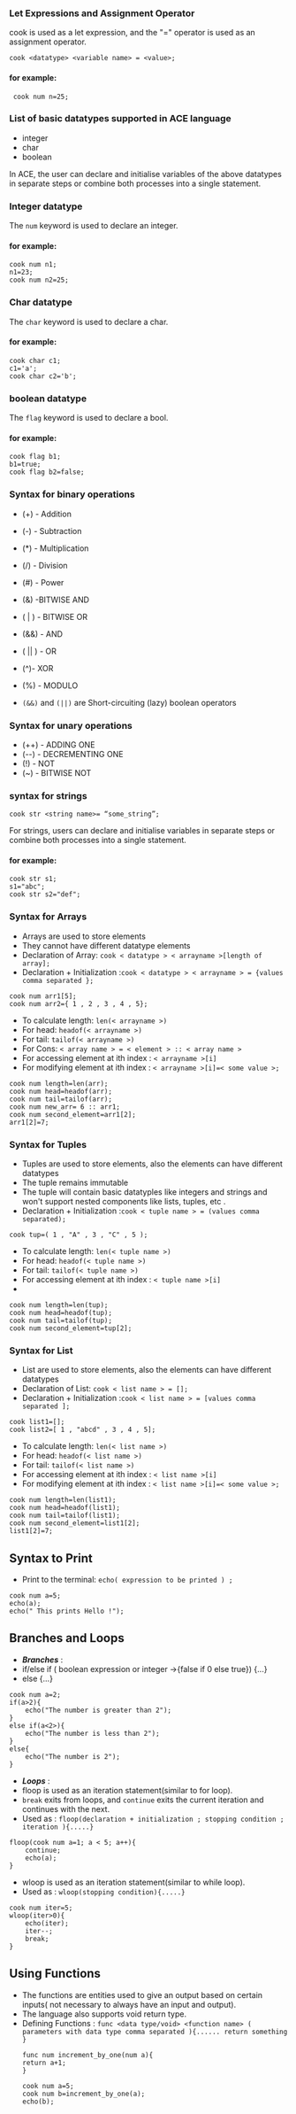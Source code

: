 ### Let Expressions and Assignment Operator  
cook is used as a let expression, and the "=" operator is used as an assignment operator.  

```cook <datatype> <variable name> = <value>;``` 
#### for example:  
``` shell
 cook num n=25;
```
### List of basic datatypes supported in ACE language  
* integer  
* char
* boolean

In ACE, the user can declare and initialise variables of the above datatypes in separate steps or combine both processes into a single statement.  

### Integer datatype  
The ```num``` keyword is used to declare an integer. 

#### for example:  
```shell
cook num n1;
n1=23;
cook num n2=25;
```
### Char datatype  
The ```char``` keyword is used to declare a char.   

#### for example:  
```shell
cook char c1;
c1='a';
cook char c2='b';
```

### boolean datatype  
The ```flag``` keyword is used to declare a bool. 

#### for example:  
```shell
cook flag b1;
b1=true;
cook flag b2=false;
```

### Syntax for binary operations   

* (+) - Addition
* (-) - Subtraction
* (*) - Multiplication
* (/) - Division
* (#) - Power
* (&) -BITWISE AND
* ( | ) - BITWISE OR
* (&&) - AND 
* ( || ) -  OR 
* (^)- XOR
* (%) - MODULO

* ```(&&)``` and ```(||)``` are Short-circuiting (lazy) boolean operators

### Syntax for unary operations  
* (++) - ADDING ONE
* (--) -  DECREMENTING ONE
* (!) - NOT
* (~) - BITWISE NOT  

### syntax for strings 

```cook str <string name>= “some_string”;```

For strings, users can declare and initialise variables in separate steps or combine both processes into a single statement.  

#### for example:  
```shell
cook str s1;
s1="abc";
cook str s2="def";
```

### Syntax for Arrays 
* Arrays are used to store elements 
* They cannot have different datatype elements
* Declaration of Array:  ```cook < datatype > < arrayname >[length of array];```
* Declaration + Initialization :```cook < datatype > < arrayname > = {values comma separated };```  

```shell
cook num arr1[5];
cook num arr2={ 1 , 2 , 3 , 4 , 5};
```  
* To calculate length: ```len(< arrayname >)```
* For head: ```headof(< arrayname >)```  
* For tail: ```tailof(< arrayname >)```  
* For Cons: ```< array name > = < element > :: < array name >```  
* For accessing  element at ith index : ```< arrayname >[i]```
* For modifying element at ith index : ```< arrayname >[i]=< some value >;```  

```shell
cook num length=len(arr);
cook num head=headof(arr);
cook num tail=tailof(arr);
cook num new_arr= 6 :: arr1;
cook num second_element=arr1[2];
arr1[2]=7;
```


### Syntax for Tuples
* Tuples are used to store elements, also the elements can have different datatypes
* The tuple remains immutable
* The tuple will contain basic datatyples like integers and strings and won't support nested components like lists, tuples, etc .  
* Declaration + Initialization :```cook < tuple name > = (values comma separated);```  

```shell
cook tup=( 1 , "A" , 3 , "C" , 5 );
```  
* To calculate length: ```len(< tuple name >)```
* For head: ```headof(< tuple name >)```  
* For tail: ```tailof(< tuple name >)```   
* For accessing  element at ith index : ```< tuple name >[i]```
* 
```shell
cook num length=len(tup);
cook num head=headof(tup);
cook num tail=tailof(tup);
cook num second_element=tup[2];
```

### Syntax for List 
* List are used to store elements, also the elements can have different datatypes
* Declaration of List:  ```cook < list name > = [];```
* Declaration + Initialization :```cook < list name > = [values comma separated ];```  

```shell
cook list1=[];
cook list2=[ 1 , "abcd" , 3 , 4 , 5];
```  
* To calculate length: ```len(< list name >)```
* For head: ```headof(< list name >)```  
* For tail: ```tailof(< list name >)```  
* For accessing  element at ith index : ```< list name >[i]```
* For modifying element at ith index : ```< list name >[i]=< some value >;```  

```shell
cook num length=len(list1);
cook num head=headof(list1);
cook num tail=tailof(list1);
cook num second_element=list1[2];
list1[2]=7;
```

## Syntax to Print 
* Print to the terminal: ```echo( expression to be printed ) ;```
```shell
cook num a=5;
echo(a);
echo(" This prints Hello !");
```  

## Branches and Loops
* ***Branches*** :
* if/else if ( boolean expression or integer ->{false if 0 else true}) {...}
* else {...}
```shell
cook num a=2;
if(a>2){
    echo("The number is greater than 2");
}
else if(a<2>){
    echo("The number is less than 2");
}
else{
    echo("The number is 2");
}
```  

* ***Loops*** :
* floop is used as an iteration statement(similar to for loop).
* ```break``` exits from loops, and ```continue``` exits the current iteration and continues with the next.
* Used as : ```floop(declaration + initialization ; stopping condition ; iteration ){.....}```  

```shell
floop(cook num a=1; a < 5; a++){
    continue;
    echo(a);
}
```  

* wloop is used as an iteration statement(similar to while loop). 
* Used as : ```wloop(stopping condition){.....}```  

```shell
cook num iter=5;
wloop(iter>0){
    echo(iter);
    iter--;
    break;
}
```

## Using Functions 
* The functions are entities used to give an output based on certain inputs( not necessary to always have an input and output).
* The language also supports void return type.
* Defining Functions : ```func <data type/void> <function name> ( parameters with data type comma separated ){...... return something  }```
  ```shell
  func num increment_by_one(num a){
  return a+1;
  }
  
  cook num a=5;
  cook num b=increment_by_one(a);
  echo(b);
  ```





